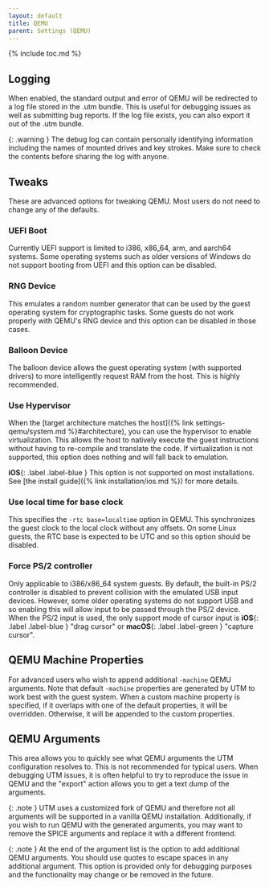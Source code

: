 ```yaml
---
layout: default
title: QEMU
parent: Settings (QEMU)
---
```

{% include toc.md %}

## Logging
When enabled, the standard output and error of QEMU will be redirected to a log file stored in the .utm bundle. This is useful for debugging issues as well as submitting bug reports. If the log file exists, you can also export it out of the .utm bundle.

{: .warning }
The debug log can contain personally identifying information including the names of mounted drives and key strokes. Make sure to check the contents before sharing the log with anyone.

## Tweaks
These are advanced options for tweaking QEMU. Most users do not need to change any of the defaults.

### UEFI Boot
Currently UEFI support is limited to i386, x86_64, arm, and aarch64 systems. Some operating systems such as older versions of Windows do not support booting from UEFI and this option can be disabled.

### RNG Device
This emulates a random number generator that can be used by the guest operating system for cryptographic tasks. Some guests do not work properly with QEMU's RNG device and this option can be disabled in those cases.

### Balloon Device
The balloon device allows the guest operating system (with supported drivers) to more intelligently request RAM from the host. This is highly recommended.

### Use Hypervisor
When the [target architecture matches the host]({% link settings-qemu/system.md %}#architecture), you can use the hypervisor to enable virtualization. This allows the host to natively execute the guest instructions without having to re-compile and translate the code. If virtualization is not supported, this option does nothing and will fall back to emulation.

**iOS**{: .label .label-blue } This option is not supported on most installations. See [the install guide]({% link installation/ios.md %}) for more details.

### Use local time for base clock
This specifies the `-rtc base=localtime` option in QEMU. This synchronizes the guest clock to the local clock without any offsets. On some Linux guests, the RTC base is expected to be UTC and so this option should be disabled.

### Force PS/2 controller
Only applicable to i386/x86_64 system guests. By default, the built-in PS/2 controller is disabled to prevent collision with the emulated USB input devices. However, some older operating systems do not support USB and so enabling this will allow input to be passed through the PS/2 device. When the PS/2 input is used, the only support mode of cursor input is **iOS**{: .label .label-blue } "drag cursor" or **macOS**{: .label .label-green } "capture cursor".

## QEMU Machine Properties
For advanced users who wish to append additional `-machine` QEMU arguments. Note that default `-machine` properties are generated by UTM to work best with the guest system. When a custom machine property is specified, if it overlaps with one of the default properties, it will be overridden. Otherwise, it will be appended to the custom properties.

## QEMU Arguments
This area allows you to quickly see what QEMU arguments the UTM configuration resolves to. This is not recommended for typical users. When debugging UTM issues, it is often helpful to try to reproduce the issue in QEMU and the "export" action allows you to get a text dump of the arguments.

{: .note }
UTM uses a customized fork of QEMU and therefore not all arguments will be supported in a vanilla QEMU installation. Additionally, if you wish to run QEMU with the generated arguments, you may want to remove the SPICE arguments and replace it with a different frontend.

{: .note }
At the end of the argument list is the option to add additional QEMU arguments. You should use quotes to escape spaces in any additional argument. This option is provided only for debugging purposes and the functionality may change or be removed in the future.
